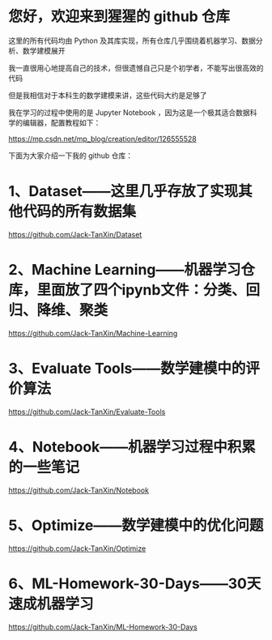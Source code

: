 # 您好，欢迎来到猩猩的 github 仓库

这里的所有代码均由 Python 及其库实现，所有仓库几乎围绕着机器学习、数据分析、数学建模展开

我一直很用心地提高自己的技术，但很遗憾自己只是个初学者，不能写出很高效的代码

但是我相信对于本科生的数学建模来讲，这些代码大约是足够了

我在学习的过程中使用的是 Jupyter Notebook ，因为这是一个极其适合数据科学的编辑器，配置教程如下：  

https://mp.csdn.net/mp_blog/creation/editor/126555528

下面为大家介绍一下我的 github 仓库：

# 1、Dataset——这里几乎存放了实现其他代码的所有数据集
https://github.com/Jack-TanXin/Dataset

# 2、Machine Learning——机器学习仓库，里面放了四个ipynb文件：分类、回归、降维、聚类
https://github.com/Jack-TanXin/Machine-Learning

# 3、Evaluate Tools——数学建模中的评价算法
https://github.com/Jack-TanXin/Evaluate-Tools

# 4、Notebook——机器学习过程中积累的一些笔记
https://github.com/Jack-TanXin/Notebook

# 5、Optimize——数学建模中的优化问题
https://github.com/Jack-TanXin/Optimize

# 6、ML-Homework-30-Days——30天速成机器学习
https://github.com/Jack-TanXin/ML-Homework-30-Days
